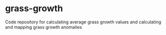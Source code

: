 # grass-growth
Code repository for calculating average grass growth values and calculating and mapping grass growth anomalies
